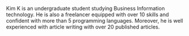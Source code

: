 Kim K is an undergraduate student studying Business Information technology. He is also a freelancer equipped with over 10 skills and confident with more than 5 programming languages. Moreover, he is well experienced with article writing with over 20 published articles.